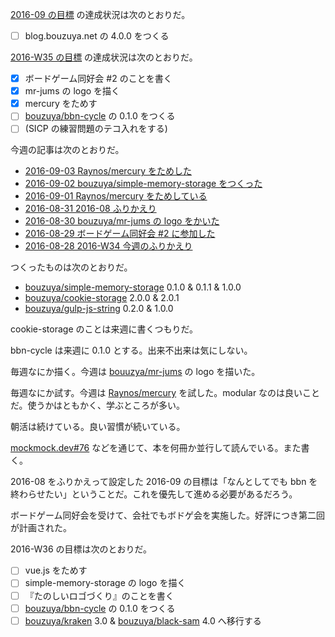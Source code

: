 [2016-09 の目標][2016-08-31] の達成状況は次のとおりだ。

- [ ] blog.bouzuya.net の 4.0.0 をつくる

[2016-W35 の目標][2016-08-28] の達成状況は次のとおりだ。

- [x] ボードゲーム同好会 #2 のことを書く
- [x] mr-jums の logo を描く
- [x] mercury をためす
- [ ] [bouzuya/bbn-cycle][] の 0.1.0 をつくる
- [ ] (SICP の練習問題のテコ入れをする)

今週の記事は次のとおりだ。

- [2016-09-03 Raynos/mercury をためした][2016-09-03]
- [2016-09-02 bouzuya/simple-memory-storage をつくった][2016-09-02]
- [2016-09-01 Raynos/mercury をためしている][2016-09-01]
- [2016-08-31 2016-08 ふりかえり][2016-08-31]
- [2016-08-30 bouzuya/mr-jums の logo をかいた][2016-08-30]
- [2016-08-29 ボードゲーム同好会 #2 に参加した][2016-08-29]
- [2016-08-28 2016-W34 今週のふりかえり][2016-08-28]

つくったものは次のとおりだ。

- [bouzuya/simple-memory-storage][] 0.1.0 & 0.1.1 & 1.0.0
- [bouzuya/cookie-storage][] 2.0.0 & 2.0.1
- [bouzuya/gulp-js-string][] 0.2.0 & 1.0.0

cookie-storage のことは来週に書くつもりだ。

bbn-cycle は来週に 0.1.0 とする。出来不出来は気にしない。

毎週なにか描く。今週は [bouuzya/mr-jums][] の logo を描いた。

毎週なにか試す。今週は [Raynos/mercury][] を試した。modular なのは良いことだ。使うかはともかく、学ぶところが多い。

朝活は続けている。良い習慣が続いている。

[mockmock.dev#76](http://mockmock.connpass.com/event/39013/) などを通じて、本を何冊か並行して読んでいる。また書く。

2016-08 をふりかえって設定した 2016-09 の目標は「なんとしてでも bbn を終わらせたい」ということだ。これを優先して進める必要があるだろう。

ボードゲーム同好会を受けて、会社でもボドゲ会を実施した。好評につき第二回が計画された。

2016-W36 の目標は次のとおりだ。

- [ ] vue.js をためす
- [ ] simple-memory-storage の logo を描く
- [ ] 『たのしいロゴづくり』のことを書く
- [ ] [bouzuya/bbn-cycle][] の 0.1.0 をつくる
- [ ] [bouzuya/kraken][] 3.0 & [bouzuya/black-sam][] 4.0 へ移行する

[2016-08-28]: http://blog.bouzuya.net/2016/08/28/
[2016-08-29]: http://blog.bouzuya.net/2016/08/29/
[2016-08-30]: http://blog.bouzuya.net/2016/08/30/
[2016-08-31]: http://blog.bouzuya.net/2016/08/31/
[2016-09-01]: http://blog.bouzuya.net/2016/09/01/
[2016-09-02]: http://blog.bouzuya.net/2016/09/02/
[2016-09-03]: http://blog.bouzuya.net/2016/09/03/
[Raynos/mercury]: https://github.com/Raynos/mercury
[bouuzya/mr-jums]: https://github.com/bouuzya/mr-jums
[bouzuya/bbn-cycle]: https://github.com/bouzuya/bbn-cycle
[bouzuya/black-sam]: https://github.com/bouzuya/black-sam
[bouzuya/cookie-storage]: https://github.com/bouzuya/cookie-storage
[bouzuya/gulp-js-string]: https://github.com/bouzuya/gulp-js-string
[bouzuya/kraken]: https://github.com/bouzuya/kraken
[bouzuya/simple-memory-storage]: https://github.com/bouzuya/simple-memory-storage
